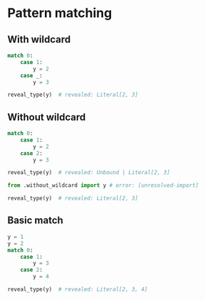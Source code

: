 # Pattern matching

## With wildcard

```py
match 0:
    case 1:
        y = 2
    case _:
        y = 3

reveal_type(y)  # revealed: Literal[2, 3]
```

## Without wildcard

```py path=package/without_wildcard.py
match 0:
    case 1:
        y = 2
    case 2:
        y = 3

reveal_type(y)  # revealed: Unbound | Literal[2, 3]
```

```py path=package/public.py
from .without_wildcard import y # error: [unresolved-import]

reveal_type(y)  # revealed: Literal[2, 3]
```

## Basic match

```py
y = 1
y = 2
match 0:
    case 1:
        y = 3
    case 2:
        y = 4

reveal_type(y)  # revealed: Literal[2, 3, 4]
```
